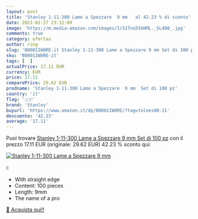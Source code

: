 ```yaml
---
layout: post
title: 'Stanley 1-11-300 Lame a Spezzare  9 mm   al 42.23 % di sconto'
date: 2021-02-27 23:12:09
image: 'https://m.media-amazon.com/images/I/31Tnu55kHML._SL400_.jpg'
comments: true
category: ofertas
author: ring
slug: 'B0001IW8RE-it Stanley 1-11-300 Lame a Spezzare 9 mm Set di 100 pz'
sku: 'B0001IW8RE-it'
tags: [  ]
actualPrice: 17.11 EUR
currency: EUR
price: 17.11
comparePrice: 29.62 EUR
prodname: 'Stanley 1-11-300 Lame a Spezzare  9 mm  Set di 100 pz'
country: 'it'
flag: '🇮🇹'
brand: 'Stanley'
buyurl: 'https://www.amazon.it/dp/B0001IW8RE/?tag=tolees00-21'
descuento: '42.23'
average: '17.11'
---
```


Puoi trovare [Stanley 1-11-300 Lame a Spezzare  9 mm  Set di 100 pz](https://www.amazon.it/dp/B0001IW8RE/?tag=tolees00-21) con il prezzo 17.11 EUR (originale: 29.62 EUR) 42.23 % sconto qui:

[![Stanley 1-11-300 Lame a Spezzare  9 mm  ](https://m.media-amazon.com/images/I/31Tnu55kHML._SL400_.jpg)](https://www.amazon.it/dp/B0001IW8RE/?tag=tolees00-21)

ℹ️:

- With straight edge
- Content: 100 pieces
- Length: 9mm
- The name of a pro

[🛒 Acquista qui!!](https://www.amazon.it/dp/B0001IW8RE/?tag=tolees00-21)
